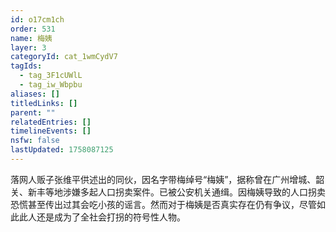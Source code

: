```yaml
---
id: o17cm1ch
order: 531
name: 梅姨
layer: 3
categoryId: cat_1wmCydV7
tagIds:
  - tag_3F1cUWlL
  - tag_iw_Wbpbu
aliases: []
titledLinks: []
parent: ""
relatedEntries: []
timelineEvents: []
nsfw: false
lastUpdated: 1758087125
---
```


落网人贩子张维平供述出的同伙，因名字带梅绰号“梅姨”，据称曾在广州增城、韶关、新丰等地涉嫌多起人口拐卖案件。已被公安机关通缉。因梅姨导致的人口拐卖恐慌甚至传出过其会吃小孩的谣言。然而对于梅姨是否真实存在仍有争议，尽管如此此人还是成为了全社会打拐的符号性人物。